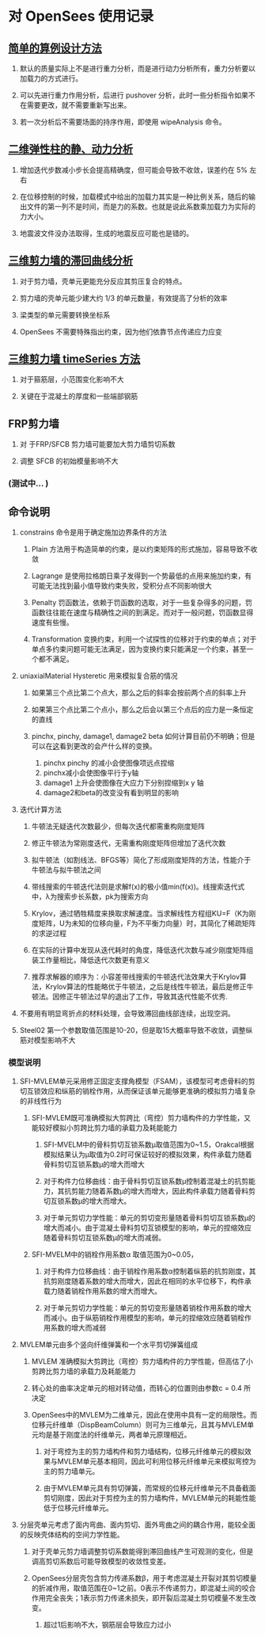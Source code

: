 # 对 OpenSees 使用记录

## [简单的算例设计方法](https://github.com/Mengsen-W/OpenSeesFiles/tree/master/Example-test "Example test")

1. 默认的质量实际上不是进行重力分析，而是进行动力分析所有，重力分析要以加载力的方式进行。

2. 可以先进行重力作用分析，后进行 pushover 分析，此时一些分析指令如果不在需要更改，就不需要重新写出来。

3. 若一次分析后不需要场面的持序作用，即使用 wipeAnalysis 命令。

## [二维弹性柱的静、动力分析](https://github.com/Mengsen-W/OpenSeesFiles/tree/master/ElasticColumn "Elastic Column")

1. 增加迭代步数减小步长会提高精确度，但可能会导致不收敛，误差约在 5% 左右

2. 在位移控制的时候，加载模式中给出的加载力其实是一种比例关系，随后的输出文件的第一列不是时间，而是力的系数。也就是说此系数乘加载力为实际的力大小。

3. 地震波文件没办法取得，生成的地震反应可能也是错的。

## [三维剪力墙的滞回曲线分析](https://github.com/Mengsen-W/OpenSeesFiles/tree/master/ShearWall "Shear Wall")

1. 对于剪力墙，壳单元更能充分反应其剪压复合的特点。

2. 剪力墙的壳单元能少建大约 1/3 的单元数量，有效提高了分析的效率

3. 梁类型的单元需要转换坐标系

4. OpenSees 不需要特殊指出约束，因为他们依靠节点传递应力应变

## [三维剪力墙 timeSeries 方法](https://github.com/Mengsen-W/OpenSeesFiles/tree/master/TimeSeriesShearWall "Time Series Shear Wall")

1. 对于箍筋层，小范围变化影响不大

2. 关键在于混凝土的厚度和一些端部钢筋

## FRP剪力墙

1. 对 于FRP/SFCB 剪力墙可能要加大剪力墙剪切系数

2. 调整 SFCB 的初始模量影响不大

### **(测试中... )**

## 命令说明

1. constrains 命令是用于确定施加边界条件的方法
    1. Plain 方法用于构造简单的约束，是以约束矩阵的形式施加，容易导致不收敛

    2. Lagrange 是使用拉格朗日乘子发得到一个势最低的点用来施加约束，有可能无法找到最小值导致约束失败，受积分点不同影响很大

    3. Penalty 罚函数法，依赖于罚函数的选取，对于一些复杂得多的问题，罚函数往往能在速度与精确性之间的到满足。而对于一般问题，罚函数显得速度有些慢。

    4. Transformation 变换约束，利用一个试探性的位移对于约束的单点；对于单点多约束问题可能无法满足，因为变换约束只能满足一个约束，甚至一个都不满足。

2. uniaxialMaterial Hysteretic 用来模拟复合筋的情况
    1. 如果第三个点比第二个点大，那么之后的斜率会按前两个点的斜率上升

    2. 如果第三个点比第二个点小，那么之后会以第三个点后的应力是一条恒定的直线

    3. pinchx, pinchy, damage1, damage2 beta 如何计算目前仍不明确；但是可以在[这](https://opensees.berkeley.edu/OpenSees/manuals/usermanual/4052.htm)看到更改的会产什么样的变换。
        1. pinchx pinchy 的减小会使图像项远点捏缩
        2. pinchx减小会使图像平行于y轴
        3. damage1 上升会使图像在大应力下分别捏缩到x y 轴
        4. damage2和beta的改变没有看到明显的影响

3. 迭代计算方法
    1. 牛顿法无疑迭代次数最少，但每次迭代都需重构刚度矩阵

    2. 修正牛顿法为常刚度迭代，无需重构刚度矩阵但增加了迭代次数

    3. 拟牛顿法（如割线法、BFGS等）简化了形成刚度矩阵的方法，性能介于牛顿法与拟牛顿法之间

    4. 带线搜索的牛顿迭代法则是求解f(x)的极小值min(f(x))。线搜索迭代式中，λ为搜索步长系数，pk为搜索方向

    5. Krylov，通过牺牲精度来换取求解速度。当求解线性方程组KU=F（K为刚度矩阵，U为未知的位移向量，F为不平衡力向量）时，其简化了稀疏矩阵的求逆过程

    6. 在实际的计算中发现从迭代耗时的角度，降低迭代次数与减少刚度矩阵组装工作量相比，降低迭代次数更有意义

    7. 推荐求解器的顺序为：小容差带线搜索的牛顿迭代法效果大于Krylov算法，Krylov算法的性能略优于牛顿法，之后是线性牛顿法，最后是修正牛顿法。因修正牛顿法过早的退出了工作，导致其迭代性能不优秀.

4. 不要用有明显弯折点的材料处理，会导致滞回曲线部连续，出现空洞。

5. Steel02 第一个参数取值范围是10-20，但是取15大概率导致不收敛，调整纵筋对模型影响不大

### 模型说明

1. SFI-MVLEM单元采用修正固定支撑角模型（FSAM），该模型可考虑骨料的剪切互锁效应和纵筋的销栓作用，从而保证该单元能够更准确的模拟剪力墙复杂的非线性行为

    1. SFI-MVLEM既可准确模拟大剪跨比（弯控）剪力墙构件的力学性能，又能较好模拟小剪跨比剪力墙的承载力及耗能能力

        1. SFI-MVELM中的骨料剪切互锁系数μ取值范围为0~1.5，Orakcal根据模拟结果认为μ取值为0.2时可保证较好的模拟效果，构件承载力随着骨料剪切互锁系数μ的增大而增大

        2. 对于构件力位移曲线：由于骨料剪切互锁系数μ控制着混凝土的抗剪能力，其抗剪能力随着系数μ的增大而增大，因此构件承载力随着骨料剪切互锁系数μ的增大而增大。

        3. 对于单元剪切力学性能：单元的剪切变形量随着骨料剪切互锁系数μ的增大而减小。由于混凝土骨料剪切互锁模型的影响，单元的捏缩效应随着骨料剪切互锁系数μ的增大而减弱。

    2. SFI-MVELM中的销栓作用系数α 取值范围为0~0.05，

        1. 对于构件力位移曲线：由于销栓作用系数α控制着纵筋的抗剪刚度，其抗剪刚度随着系数的增大而增大，因此在相同的水平位移下，构件承载力随着销栓作用系数的增大而增大。

        2. 对于单元剪切力学性能：单元的剪切变形量随着销栓作用系数的增大而减小。由于纵筋销栓作用模型的影响，单元的捏缩效应随着销栓作用系数的增大而减弱

2. MVLEM单元由多个竖向纤维弹簧和一个水平剪切弹簧组成
    1. MVLEM 准确模拟大剪跨比（弯控）剪力墙构件的力学性能，但高估了小剪跨比剪力墙的承载力及耗能能力

    2. 转心处的曲率决定单元的相对转动值，而转心的位置则由参数c = 0.4 所决定

    3. OpenSees中的MVLEM为二维单元，因此在使用中具有一定的局限性。而位移元纤维单（DispBeamColumn）则可为三维单元，且其与MVLEM单元均是基于刚度法的纤维单元，两者单元原理相近。

        1. 对于弯控为主的剪力墙构件和剪力墙结构，位移元纤维单元的模拟效果与MVLEM单元基本相同，因此可利用位移元纤维单元来模拟弯控为主的剪力墙单元。

        2. 由于MVLEM单元具有剪切弹簧，而常规的位移元纤维单元不具备截面剪切刚度，因此对于剪控为主的剪力墙构件，MVLEM单元的耗能性能低于位移元纤维单元。

3. 分层壳单元考虑了面内弯曲、面内剪切、面外弯曲之间的耦合作用，能较全面的反映壳体结构的空间力学性能。
    1. 对于壳单元剪力墙调整剪切系数能得到滞回曲线产生可观测的变化，但是调高剪切系数后可能导致模型的收敛性变差。

    2. OpenSees分层壳包含剪力传递系数β，用于考虑混凝土开裂对其剪切模量的折减作用，取值范围在0~1之前。0表示不传递剪力，即混凝土间的咬合作用完全丧失；1表示剪力传递未损失，即开裂后混凝土剪切模量不发生改变。

        1. 超过1后影响不大，钢筋层会导致应力过小
